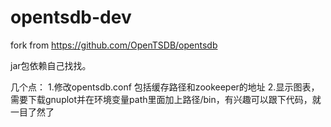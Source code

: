 # opentsdb-dev
fork from https://github.com/OpenTSDB/opentsdb


jar包依赖自己找找。

几个点：
1.修改opentsdb.conf  包括缓存路径和zookeeper的地址
2.显示图表，需要下载gnuplot并在环境变量path里面加上路径/bin，有兴趣可以跟下代码，就一目了然了